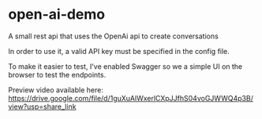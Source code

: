 # open-ai-demo
A small rest api that uses the OpenAi api to create conversations

In order to use it, a valid API key must be specified in the config file.

To make it easier to test, I've enabled Swagger so we a simple UI on the browser to test the endpoints.

Preview video available here: https://drive.google.com/file/d/1guXuAlWxerlCXpJJfhS04voGJWWQ4p3B/view?usp=share_link